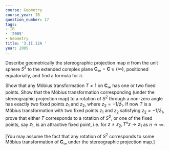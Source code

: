 ```yaml
---
course: Geometry
course_year: IB
question_number: 17
tags:
- IB
- '2005'
- Geometry
title: '3.II.12A '
year: 2005
---
```



Describe geometrically the stereographic projection map $\pi$ from the unit sphere $S^{2}$ to the extended complex plane $\mathbf{C}_{\infty}=\mathbf{C} \cup\{\infty\}$, positioned equatorially, and find a formula for $\pi$.

Show that any Möbius transformation $T \neq 1$ on $\mathbf{C}_{\infty}$ has one or two fixed points. Show that the Möbius transformation corresponding (under the stereographic projection map) to a rotation of $S^{2}$ through a non-zero angle has exactly two fixed points $z_{1}$ and $z_{2}$, where $z_{2}=-1 / \bar{z}_{1}$. If now $T$ is a Möbius transformation with two fixed points $z_{1}$ and $z_{2}$ satisfying $z_{2}=-1 / \bar{z}_{1}$, prove that either $T$ corresponds to a rotation of $S^{2}$, or one of the fixed points, say $z_{1}$, is an attractive fixed point, i.e. for $z \neq z_{2}, T^{n} z \rightarrow z_{1}$ as $n \rightarrow \infty$.

[You may assume the fact that any rotation of $S^{2}$ corresponds to some Möbius transformation of $\mathbf{C}_{\infty}$ under the stereographic projection map.]